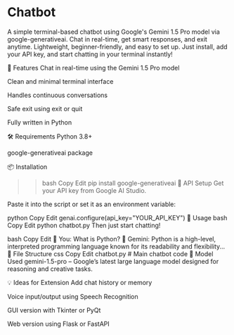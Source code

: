 # Chatbot
A simple terminal-based chatbot using Google's Gemini 1.5 Pro model via google-generativeai. Chat in real-time, get smart responses, and exit anytime. Lightweight, beginner-friendly, and easy to set up. Just install, add your API key, and start chatting in your terminal instantly!


🚀 Features
Chat in real-time using the Gemini 1.5 Pro model

Clean and minimal terminal interface

Handles continuous conversations

Safe exit using exit or quit

Fully written in Python

🛠️ Requirements
Python 3.8+

google-generativeai package

📦 Installation
>>bash
Copy
Edit
pip install google-generativeai
🔑 API Setup
Get your API key from Google AI Studio.

Paste it into the script or set it as an environment variable:

python
Copy
Edit
genai.configure(api_key="YOUR_API_KEY")
📄 Usage
bash
Copy
Edit
python chatbot.py
Then just start chatting!

bash
Copy
Edit
🧑 You: What is Python?
🤖 Gemini: Python is a high-level, interpreted programming language known for its readability and flexibility...
📁 File Structure
css
Copy
Edit
chatbot.py   # Main chatbot code
🤖 Model Used
gemini-1.5-pro – Google’s latest large language model designed for reasoning and creative tasks.

💡 Ideas for Extension
Add chat history or memory

Voice input/output using Speech Recognition

GUI version with Tkinter or PyQt

Web version using Flask or FastAPI

